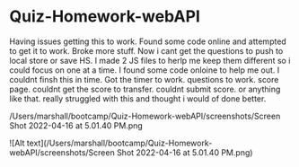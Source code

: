 # Quiz-Homework-webAPI
Having issues getting this to work. Found some code online and attempted to get it to work. Broke more stuff. Now i cant get the questions to push to local store or save HS.
I made 2 JS files to herlp me keep them different so i could focus on one at a time. I found some code onloine to help me out. I couldnt finsh this in time.
Got the timer to work. questions to work. score page. couldnt get the score to transfer. couldnt submit score. or anything like that. really struggled with this and thought i would of done better.


/Users/marshall/bootcamp/Quiz-Homework-webAPI/screenshots/Screen Shot 2022-04-16 at 5.01.40 PM.png

![Alt text](/Users/marshall/bootcamp/Quiz-Homework-webAPI/screenshots/Screen Shot 2022-04-16 at 5.01.40 PM.png)
